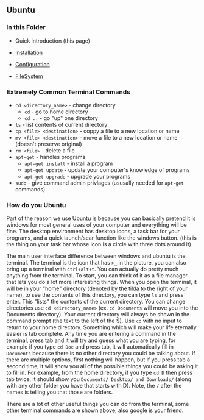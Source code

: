 ## Ubuntu

### In this Folder

- Quick introduction (this page)

- [Installation](install.md)

- [Configuration](configure.md)

- [FileSystem](filesystem.md)

### Extremely Common Terminal Commands

- `cd <directory_name>` - change directory
  - `cd` - go to home directory
  - `cd ..` - go "up" one directory
- `ls` - list contents of current directory
- `cp <file> <destination>` - coppy a file to a new location or name
- `mv <file> <destination>` - move a file to a new location or name (doesn't preserve original)
- `rm <file>` - delete a file
- `apt-get` - handles programs
  - `apt-get install` - install a program
  - `apt-get update` - update your computer's knowledge of programs
  - `apt-get upgrade` - upgrade your programs
- `sudo` - give command admin privlages (ususally needed for `apt-get` commands)

### How do you Ubuntu

Part of the reason we use Ubuntu is because you can basically pretend it is windows for most general uses of your computer and everything will be fine. The desktop environment has desktop icons, a task bar for your programs, and a quick launch/sear function like the windows button. (this is the thing on your task bar whose icon is a circle with three dots around it).

The main user interface difference between windows and ubuntu is the terminal. The terminal is the icon that has `>_` in the picture, you can also bring up a terminal with `ctrl+alt+t`. You can actually do pretty much anything from the terminal. To start, you can think of it as a file manager that lets you do a lot more interesting things. When you open the terminal, it will be in your "home" directory (denoted by the tilda to the right of your name), to see the contents of this directory, you can type `ls` and press enter. This "lists" the contents of the current directory. You can change directories use `cd <directory_name>` (ex. `cd Documents` will move you into the Documents directory). Your current directory will always be shown in the command prompt (the text to the left of the $). Use `cd` with no input to return to your home directory. Something which will make your life eternally easier is tab complete. Any time you are entering a command in the terminal, press tab and it will try and guess what you are typing, for example if you type `cd Doc` and press tab, it will automatically fill in `Documents` because there is no other directory you could be talking about. If there are multiple options, first nothing will happen, but if you press tab a second time, it will show you all of the possible things you could be asking it to fill in. For example, from the home directory, if you type `cd D` then press tab twice, it should show you `Documents/ Desktop/ and Downloads/` (along with any other folder you have that starts with D). Note, the `/` after the names is telling you that those are folders.

There are a lot of other useful things you can do from the terminal, some other terminal commands are shown above, also google is your friend.
